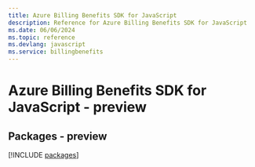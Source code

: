 ```yaml
---
title: Azure Billing Benefits SDK for JavaScript
description: Reference for Azure Billing Benefits SDK for JavaScript
ms.date: 06/06/2024
ms.topic: reference
ms.devlang: javascript
ms.service: billingbenefits
---
```

# Azure Billing Benefits SDK for JavaScript - preview
## Packages - preview
[!INCLUDE [packages](billing-benefits-index.md)]